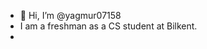 - 👋 Hi, I’m @yagmur07158
- I am a freshman as a CS student at Bilkent.
- 

<!---
yagmur07158/yagmur07158 is a ✨ special ✨ repository because its `README.md` (this file) appears on your GitHub profile.
You can click the Preview link to take a look at your changes.
--->
